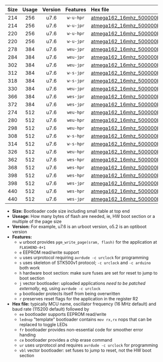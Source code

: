 |Size|Usage|Version|Features|Hex file|
|:-:|:-:|:-:|:-:|:--|
|214|256|u7.6|`w-u-hpr`|[atmega162_16mhz_500000bps_ur.hex](https://raw.githubusercontent.com/stefanrueger/urboot/main/atmega162_16mhz_500000bps_ur.hex)|
|214|256|u7.6|`w-u-jpr`|[atmega162_16mhz_500000bps_ur_vbl.hex](https://raw.githubusercontent.com/stefanrueger/urboot/main/atmega162_16mhz_500000bps_ur_vbl.hex)|
|220|256|u7.6|`w-u-hpr`|[atmega162_16mhz_500000bps_lednop_ur.hex](https://raw.githubusercontent.com/stefanrueger/urboot/main/atmega162_16mhz_500000bps_lednop_ur.hex)|
|220|256|u7.6|`w-u-jpr`|[atmega162_16mhz_500000bps_lednop_ur_vbl.hex](https://raw.githubusercontent.com/stefanrueger/urboot/main/atmega162_16mhz_500000bps_lednop_ur_vbl.hex)|
|278|384|u7.6|`weu-jpr`|[atmega162_16mhz_500000bps_ee_ur_vbl.hex](https://raw.githubusercontent.com/stefanrueger/urboot/main/atmega162_16mhz_500000bps_ee_ur_vbl.hex)|
|284|384|u7.6|`weu-jpr`|[atmega162_16mhz_500000bps_ee_lednop_ur_vbl.hex](https://raw.githubusercontent.com/stefanrueger/urboot/main/atmega162_16mhz_500000bps_ee_lednop_ur_vbl.hex)|
|302|384|u7.6|`weu-jpr`|[atmega162_16mhz_500000bps_ee_lednop_fr_ur_vbl.hex](https://raw.githubusercontent.com/stefanrueger/urboot/main/atmega162_16mhz_500000bps_ee_lednop_fr_ur_vbl.hex)|
|312|384|u7.6|`w-s-jpr`|[atmega162_16mhz_500000bps_vbl.hex](https://raw.githubusercontent.com/stefanrueger/urboot/main/atmega162_16mhz_500000bps_vbl.hex)|
|318|384|u7.6|`w-s-jpr`|[atmega162_16mhz_500000bps_lednop_vbl.hex](https://raw.githubusercontent.com/stefanrueger/urboot/main/atmega162_16mhz_500000bps_lednop_vbl.hex)|
|330|384|u7.6|`weu-jpr`|[atmega162_16mhz_500000bps_ee_lednop_fr_ce_ur_vbl.hex](https://raw.githubusercontent.com/stefanrueger/urboot/main/atmega162_16mhz_500000bps_ee_lednop_fr_ce_ur_vbl.hex)|
|366|384|u7.6|`wes-jpr`|[atmega162_16mhz_500000bps_ee_vbl.hex](https://raw.githubusercontent.com/stefanrueger/urboot/main/atmega162_16mhz_500000bps_ee_vbl.hex)|
|372|384|u7.6|`wes-jpr`|[atmega162_16mhz_500000bps_ee_lednop_vbl.hex](https://raw.githubusercontent.com/stefanrueger/urboot/main/atmega162_16mhz_500000bps_ee_lednop_vbl.hex)|
|274|512|u7.6|`weu-hpr`|[atmega162_16mhz_500000bps_ee_ur.hex](https://raw.githubusercontent.com/stefanrueger/urboot/main/atmega162_16mhz_500000bps_ee_ur.hex)|
|280|512|u7.6|`weu-hpr`|[atmega162_16mhz_500000bps_ee_lednop_ur.hex](https://raw.githubusercontent.com/stefanrueger/urboot/main/atmega162_16mhz_500000bps_ee_lednop_ur.hex)|
|298|512|u7.6|`weu-hpr`|[atmega162_16mhz_500000bps_ee_lednop_fr_ur.hex](https://raw.githubusercontent.com/stefanrueger/urboot/main/atmega162_16mhz_500000bps_ee_lednop_fr_ur.hex)|
|308|512|u7.6|`w-s-hpr`|[atmega162_16mhz_500000bps.hex](https://raw.githubusercontent.com/stefanrueger/urboot/main/atmega162_16mhz_500000bps.hex)|
|314|512|u7.6|`w-s-hpr`|[atmega162_16mhz_500000bps_lednop.hex](https://raw.githubusercontent.com/stefanrueger/urboot/main/atmega162_16mhz_500000bps_lednop.hex)|
|326|512|u7.6|`weu-hpr`|[atmega162_16mhz_500000bps_ee_lednop_fr_ce_ur.hex](https://raw.githubusercontent.com/stefanrueger/urboot/main/atmega162_16mhz_500000bps_ee_lednop_fr_ce_ur.hex)|
|362|512|u7.6|`wes-hpr`|[atmega162_16mhz_500000bps_ee.hex](https://raw.githubusercontent.com/stefanrueger/urboot/main/atmega162_16mhz_500000bps_ee.hex)|
|368|512|u7.6|`wes-hpr`|[atmega162_16mhz_500000bps_ee_lednop.hex](https://raw.githubusercontent.com/stefanrueger/urboot/main/atmega162_16mhz_500000bps_ee_lednop.hex)|
|398|512|u7.6|`wes-hpr`|[atmega162_16mhz_500000bps_ee_lednop_fr.hex](https://raw.githubusercontent.com/stefanrueger/urboot/main/atmega162_16mhz_500000bps_ee_lednop_fr.hex)|
|398|512|u7.6|`wes-jpr`|[atmega162_16mhz_500000bps_ee_lednop_fr_vbl.hex](https://raw.githubusercontent.com/stefanrueger/urboot/main/atmega162_16mhz_500000bps_ee_lednop_fr_vbl.hex)|
|440|512|u7.6|`wes-hpr`|[atmega162_16mhz_500000bps_ee_lednop_fr_ce.hex](https://raw.githubusercontent.com/stefanrueger/urboot/main/atmega162_16mhz_500000bps_ee_lednop_fr_ce.hex)|
|440|512|u7.6|`wes-jpr`|[atmega162_16mhz_500000bps_ee_lednop_fr_ce_vbl.hex](https://raw.githubusercontent.com/stefanrueger/urboot/main/atmega162_16mhz_500000bps_ee_lednop_fr_ce_vbl.hex)|

- **Size:** Bootloader code size including small table at top end
- **Useage:** How many bytes of flash are needed, ie, HW boot section or a multiple of the page size
- **Version:** For example, u7.6 is an urboot version, o5.2 is an optiboot version
- **Features:**
  + `w` urboot provides `pgm_write_page(sram, flash)` for the application at `FLASHEND-4+1`
  + `e` EEPROM read/write support
  + `u` uses urprotocol requiring `avrdude -c urclock` for programming
  + `s` uses skeleton of STK500v1 protocol; `-c urclock` and `-c arduino` both work
  + `h` hardware boot section: make sure fuses are set for reset to jump to boot section
  + `j` vector bootloader: uploaded applications *need to be patched externally*, eg, using `avrdude -c urclock`
  + `p` bootloader protects itself from being overwritten
  + `r` preserves reset flags for the application in the register R2
- **Hex file:** typically MCU name, oscillator frequency (16 MHz default) and baud rate (115200 default) followed by
  + `ee` bootloader supports EEPROM read/write
  + `lednop` "template" bootloader contains `mov rx,rx` nops that can be replaced to toggle LEDs
  + `fr` bootloader provides non-essential code for smoother error handing
  + `ce` bootloader provides a chip erase command
  + `ur` uses urprotocol and requires `avrdude -c urclock` for programming
  + `vbl` vector bootloader: set fuses to jump to reset, not the HW boot section
